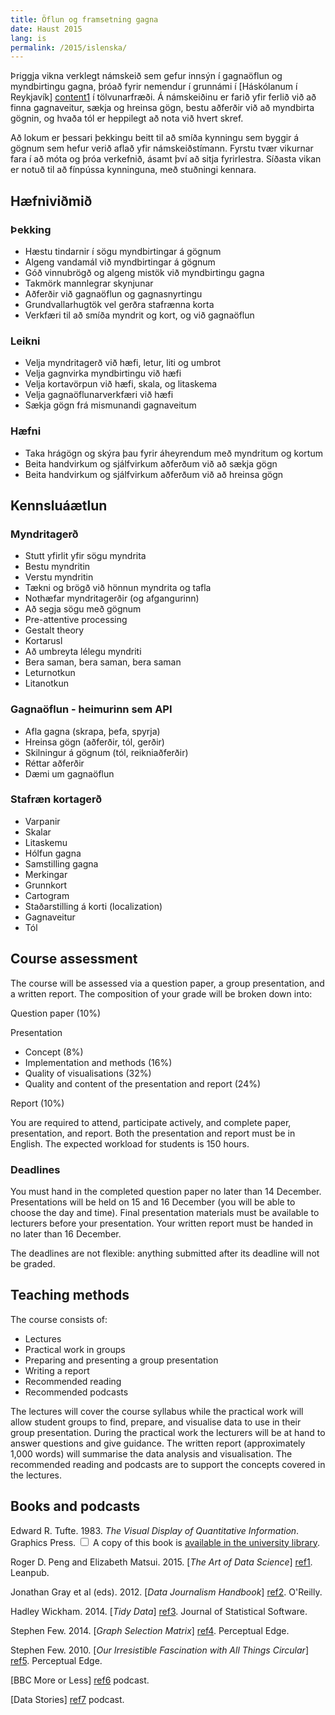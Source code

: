 ```yaml
---
title: Öflun og framsetning gagna
date: Haust 2015
lang: is
permalink: /2015/islenska/
---
```



Þriggja vikna verklegt námskeið sem gefur innsýn í gagnaöflun og myndbirtingu gagna, þróað fyrir nemendur í grunnámi í [Háskólanum í Reykjavík] [content1] í tölvunarfræði. Á námskeiðinu er farið yfir ferlið við að finna gagnaveitur, sækja og hreinsa gögn, bestu aðferðir við að myndbirta gögnin, og hvaða tól er heppilegt að nota við hvert skref.

Að lokum er þessari þekkingu beitt til að smíða kynningu sem byggir á gögnum sem hefur verið aflað yfir námskeiðstímann. Fyrstu tvær vikurnar fara í að móta og þróa verkefnið, ásamt því að sitja fyrirlestra. Síðasta vikan er notuð til að fínpússa kynninguna, með stuðningi kennara.

[content1]: http://www.ru.is/


## Hæfniviðmið

### Þekking

* Hæstu tindarnir í sögu myndbirtingar á gögnum
* Algeng vandamál við myndbirtingar á gögnum
* Góð vinnubrögð og algeng mistök við myndbirtingu gagna
* Takmörk mannlegrar skynjunar
* Aðferðir við gagnaöflun og gagnasnyrtingu
* Grundvallarhugtök vel gerðra stafrænna korta
* Verkfæri til að smíða myndrit og kort, og við gagnaöflun

### Leikni

* Velja myndritagerð við hæfi, letur, liti og umbrot
* Velja gagnvirka myndbirtingu við hæfi
* Velja kortavörpun við hæfi, skala, og litaskema
* Velja gagnaöflunarverkfæri við hæfi
* Sækja gögn frá mismunandi gagnaveitum

### Hæfni

* Taka hrágögn og skýra þau fyrir áheyrendum með myndritum og kortum
* Beita handvirkum og sjálfvirkum aðferðum við að sækja gögn
* Beita handvirkum og sjálfvirkum aðferðum við að hreinsa gögn

## Kennsluáætlun

### Myndritagerð

* Stutt yfirlit yfir sögu myndrita
* Bestu myndritin
* Verstu myndritin
* Tækni og brögð við hönnun myndrita og tafla
* Nothæfar myndritagerðir (og afgangurinn)
* Að segja sögu með gögnum
* Pre-attentive processing
* Gestalt theory
* Kortarusl
* Að umbreyta lélegu myndriti
* Bera saman, bera saman, bera saman
* Leturnotkun
* Litanotkun

### Gagnaöflun - heimurinn sem API

* Afla gagna (skrapa, þefa, spyrja)
* Hreinsa gögn (aðferðir, tól, gerðir)
* Skilningur á gögnum (tól, reikniaðferðir)
* Réttar aðferðir
* Dæmi um gagnaöflun

### Stafræn kortagerð

* Varpanir
* Skalar
* Litaskemu
* Hólfun gagna
* Samstilling gagna
* Merkingar
* Grunnkort
* Cartogram
* Staðarstilling á korti (localization)
* Gagnaveitur
* Tól

## Course assessment

The course will be assessed via a question paper, a group presentation, and a
written report. The composition of your grade will be broken down into:

Question paper (10%)

Presentation

  * Concept (8%)
  * Implementation and methods (16%)
  * Quality of visualisations (32%)
  * Quality and content of the presentation and report (24%)

Report (10%)

You are required to attend, participate actively, and complete paper,
presentation, and report. Both the presentation and report must be in English.
The expected workload for students is 150 hours.

### Deadlines

You must hand in the completed question paper no later than 14 December.
Presentations will be held on 15 and 16 December (you will be able to choose
the day and time). Final presentation materials must be available to lecturers
before your presentation. Your written report must be handed in no later than
16 December.

The deadlines are not flexible: anything submitted after its deadline will not
be graded.


## Teaching methods

The course consists of:

* Lectures
* Practical work in groups
* Preparing and presenting a group presentation
* Writing a report
* Recommended reading
* Recommended podcasts

The lectures will cover the course syllabus while the practical work will allow student groups to find, prepare, and visualise data to use in their group presentation. During the practical work the lecturers will be at hand to answer questions and give guidance. The written report (approximately 1,000 words) will summarise the data analysis and visualisation. The recommended reading and podcasts are to support the concepts covered in the lectures.


## Books and podcasts

Edward R. Tufte. 1983. *The Visual Display of Quantitative Information*. Graphics Press.
<label for="sn-bookcopy" class="margin-toggle sidenote-number"></label>
<input type="checkbox" id="sn-bookcopy" class="margin-toggle"/>
<span class="sidenote">A copy of this book is <a href="http://leitir.is/primo_library/libweb/action/display.do?fn=search&recIds=ICE01_PRIMO001356766&tabs=locationsTab">available in the university library</a>.</span>

Roger D. Peng and Elizabeth Matsui. 2015. [*The Art of Data Science*] [ref1]. Leanpub.

Jonathan Gray et al (eds). 2012. [*Data Journalism Handbook*] [ref2]. O'Reilly.

Hadley Wickham. 2014. [*Tidy Data*] [ref3]. Journal of Statistical Software.

Stephen Few. 2014. [*Graph Selection Matrix*] [ref4]. Perceptual Edge.

Stephen Few. 2010. [*Our Irresistible Fascination with All Things Circular*] [ref5]. Perceptual Edge.

[BBC More or Less] [ref6] podcast.

[Data Stories] [ref7] podcast.


[ref1]: https://leanpub.com/artofdatascience
[ref2]: http://datajournalismhandbook.org/
[ref3]: http://www.jstatsoft.org/article/view/v059i10/v59i10.pdf
[ref4]: https://www.perceptualedge.com/articles/misc/Graph_Selection_Matrix.pdf
[ref5]: http://www.perceptualedge.com/articles/visual_business_intelligence/our_fascination_with_all_things_circular.pdf
[ref6]: http://www.bbc.co.uk/programmes/p02nrss1
[ref7]: http://datastori.es/
